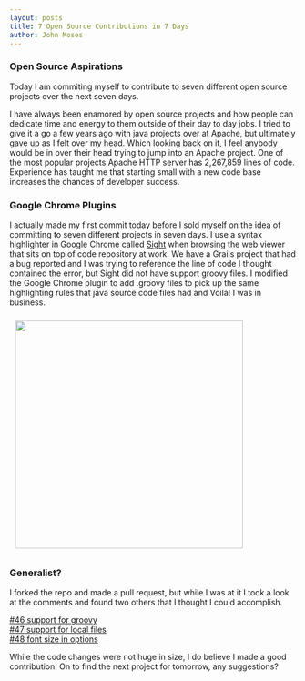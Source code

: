 ```yaml
---
layout: posts
title: 7 Open Source Contributions in 7 Days
author: John Moses
---
```


### Open Source Aspirations
Today I am commiting myself to contribute to seven different open source projects over the next seven days.

I have always been enamored by open source projects and how people can dedicate time and energy to them outside of their day to day jobs.  I tried to give it a go a few years ago with java projects over at Apache, but ultimately gave up as I felt over my head.  Which looking back on it, I feel anybody would be in over their head trying to jump into an Apache project.  One of the most popular projects Apache HTTP server has 2,267,859 lines of code.  Experience has taught me that starting small with a new code base increases the chances of developer success.

### Google Chrome Plugins
I actually made my first commit today before I sold myself on the idea of committing to seven different projects in seven days.  I use a syntax highlighter in Google Chrome called [Sight](https://github.com/tsenart/sight) when browsing the web viewer that sits on top of code repository at work.  We have a Grails project that had a bug reported and I was trying to reference the line of code I thought contained the error, but Sight did not have support groovy files.  I modified the Google Chrome plugin to add .groovy files to pick up the same highlighting rules that java source code files had and Voila! I was in business.

<img src="https://f.cloud.github.com/assets/166513/2387380/463e1506-a936-11e3-9f32-ac54aaa5cfde.png" style="height:400px; padding: 10px"/>

### Generalist?
I forked the repo and made a pull request, but while I was at it I took a look at the comments and found two others that I thought I could accomplish.

[#46 support for groovy](https://github.com/tsenart/sight/pull/46)
<br>[#47 support for local files](https://github.com/tsenart/sight/pull/47)
<br>[#48 font size in options](https://github.com/tsenart/sight/pull/48)

While the code changes were not huge in size, I do believe I made a good contribution.  On to find the next project for tomorrow, any suggestions?